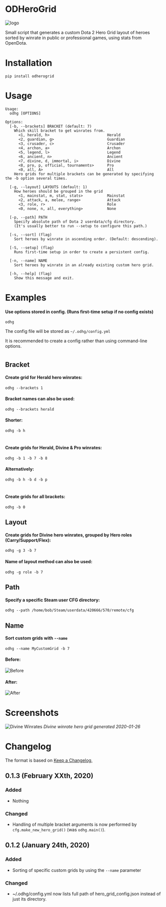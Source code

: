# ODHeroGrid
![logo](logo.png)

Small script that generates a custom Dota 2 Hero Grid layout of heroes sorted 
by winrate in public or professional games, using stats from OpenDota.

# Installation
```
pip install odherogrid
```

# Usage
```
Usage:
  odhg [OPTIONS]

Options:
  [-b, --brackets] BRACKET (default: 7)
    Which skill bracket to get winrates from.
      <1, herald, h>                          Herald
      <2, guardian, g>                        Guardian
      <3, crusader, c>                        Crusader
      <4, archon, a>                          Archon
      <5, legend, l>                          Legend
      <6, ancient, n>                         Ancient
      <7, divine, d, immortal, i>             Divine
      <8, pro, p, official, tournaments>      Pro
      <0, all, A>                             All
    Hero grids for multiple brackets can be generated by specifying the -b option several times.

  [-g, --layout] LAYOUTS (default: 1)
    How heroes should be grouped in the grid
      <1, mainstat, m, stat, stats>           Mainstat
      <2, attack, a, melee, range>            Attack
      <3, role, r>                            Role
      <0, none, n, all, everything>           None

  [-p, --path] PATH
    Specify absolute path of Dota 2 userdata/cfg directory.
    (It's usually better to run --setup to configure this path.)

  [-s, --sort] (flag)
    Sort heroes by winrate in ascending order. (Default: descending).

  [-S, --setup] (flag)
    Runs first-time setup in order to create a persistent config.

  [-n, --name] NAME
    Sort heroes by winrate in an already existing custom hero grid.

  [-h, --help] (flag)
    Show this message and exit.

```

# Examples


#### Use options stored in config. (Runs first-time setup if no config exists)
```
odhg
```
The config file will be stored as `~/.odhg/config.yml`

It is recommended to create a config rather than using command-line options.


#
## Bracket


#### Create grid for Herald hero winrates:
```
odhg --brackets 1
```


#### Bracket names can also be used:
```
odhg --brackets herald
```


#### Shorter:
```
odhg -b h
```


#
#### Create grids for Herald, Divine & Pro winrates:
```
odhg -b 1 -b 7 -b 8
```

#### Alternatively:
```
odhg -b h -b d -b p
```


#
#### Create grids for all brackets:
```
odhg -b 0
```


## Layout
#### Create grids for Divine hero winrates, grouped by Hero roles (Carry/Support/Flex):
```
odhg -g 3 -b 7
```

#### Name of layout method can also be used:
```
odhg -g role -b 7
```


## Path
#### Specify a specific Steam user CFG directory:
```
odhg --path /home/bob/Steam/userdata/420666/570/remote/cfg
```

## Name
#### Sort custom grids with `--name`
```
odhg --name MyCustomGrid -b 7
```
#### Before:
![Before](screenshots/custom_presort.png)
#### After:
![After](screenshots/custom_postsort.png)
# Screenshots

![Divine Winrates](screenshots/screenshot.png)
_Divine winrate hero grid generated 2020-01-26_
# Changelog

The format is based on [Keep a Changelog](https://keepachangelog.com/en/1.0.0/),

## 0.1.3 (February XXth, 2020)
### Added
- Nothing

### Changed
- Handling of multiple bracket arguments is now performed by `cfg.make_new_hero_grid()` (was `odhg.main()`).

## 0.1.2 (January 24th, 2020)
### Added
- Sorting of specific custom grids by using the `--name` parameter

### Changed
- ~/.odhg/config.yml now lists full path of hero_grid_config.json instead of just its directory.